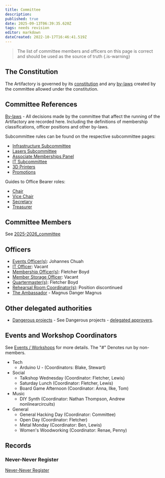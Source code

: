 ```yaml
---
title: Committee
description: 
published: true
date: 2025-09-13T06:39:35.620Z
tags: needs revision
editor: markdown
dateCreated: 2022-10-17T16:46:41.519Z
---
```


> The list of committee members and officers on this page is correct and should be used as the source of truth
{.is-warning}

## The Constitution

The Artifactory is governed by its [constitution](/constitution) and any [by-laws](/committeerulings) created by the committee allowed under the constitution.

## Committee References

[By-laws](/docs/policies/bylaws) - All decisions made by the committee that affect the running of the Artifactory are recorded here. Including the definitions of membership classifications, officer positions and other by-laws.

Subcommittee rules can be found on the respective subcommittee pages:

* [Infrastructure Subcommittee](/docs/infrastructure/infrastructurev2)
* [Lasers Subcommittee](/docs/lasers/lasers)
* [Associate Memberships Panel](/docs/Associate_Memberships)
* [IT Subcommittee](/docs/IT/subcommittee)
* [3D Printers](/docs/3dprinters/3dprinters)
* [Promotions](/docs/promotions/promotions)

Guides to Office Bearer roles:

* [Chair](/docs/committee/chairperson)
* [Vice Chair](/docs/committee/chairperson)
* [Secretary](/docs/committee/secretary)
* [Treasurer](/docs/committee/treasurer)

## Committee Members

See [2025-2026_committee](/docs/committee/2025-2026_committee)

## Officers

* [Events Officer(s)](/docs/policies/officers): Johannes Chuah
* [IT Officer](/docs/policies/officers): Vacant
* [Membership Officer(s)](/docs/policies/officers): Fletcher Boyd
* [Member Storage Officer](/docs/policies/officers): Vacant
* [Quartermaster(s)](/docs/policies/officers): Fletcher Boyd
* [Rehearsal Room Coordinator(s)](/docs/policies/officers): Position discontinued
* [The Ambassador](docs/policies/classes_of_membership) - Magnus Danger Magnus

## Other delegated authorities

* [Dangerous projects](/docs/policies/dangerous_projects) - See Dangerous projects - [delegated approvers](https://wiki.artifactory.org.au/docs/policies/dangerous_projects#delegated-approvers).

## Events and Workshop Coordinators

See [Events / Workshops](/events/start) for more details. The "#" Denotes run by non-members.

* Tech
  * Arduino U - (Coordinators: Blake, Stewart)
* Social
  * Talkshop Wednesday (Coordinator: Fletcher, Lewis)
  * Saturday Lunch (Coordinator: Fletcher, Lewis)
  * Board Game Afternoon (Coordinator: Anna, Ilke, Tom)
* Music
  * DIY Synth (Coordinator: Nathan Thompson, Andrew nonlinearcircuits)
* General
  * General Hacking Day (Coordinator: Committee)
  * Open Day (Coordinator: Fletcher)
  * Metal Monday (Coordinator: Ben, Lewis)
  * Women's Woodworking (Coordinator: Renae, Penny)

## Records

### Never-Never Register

[Never-Never Register](/docs/committee/nevernever)
